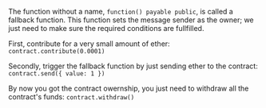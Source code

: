 The function without a name, `function() payable public`, is called a fallback function.
This function sets the message sender as the owner; we just need to make sure the required
conditions are fullfilled.

First, contribute for a very small amount of ether:
`contract.contribute(0.0001)`

Secondly, trigger the fallback function by just sending ether to the contract:
`contract.send({ value: 1 })`

By now you got the contract owernship, you just need to withdraw all the contract's funds:
`contract.withdraw()`
